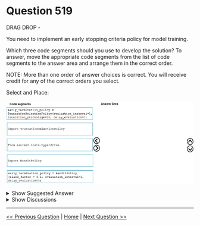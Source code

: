 # Question 519

DRAG DROP -

You need to implement an early stopping criteria policy for model training.

Which three code segments should you use to develop the solution? To answer, move the appropriate code segments from the list of code segments to the answer area and arrange them in the correct order.

NOTE: More than one order of answer choices is correct. You will receive credit for any of the correct orders you select.

Select and Place:

![Question Image](images/q519_q_0036500001.png)

<details>
  <summary>Show Suggested Answer</summary>

  <img src="images/q519_ans_0_0036600001.png" alt="Answer Image"><br>
<p>You need to implement an early stopping criterion on models that provides savings without terminating promising jobs.</p>
<p>Truncation selection cancels a given percentage of lowest performing runs at each evaluation interval. Runs are compared based on their performance on the primary metric and the lowest X% are terminated.</p>
<p>Example:</p>
<p>from azureml.train.hyperdrive import TruncationSelectionPolicy early_termination_policy = TruncationSelectionPolicy(evaluation_interval=1, truncation_percentage=20, delay_evaluation=5)</p>
<p>Incorrect Answers:</p>
<p>Bandit is a termination policy based on slack factor/slack amount and evaluation interval. The policy early terminates any runs where the primary metric is not within the specified slack factor / slack amount with respect to the best performing training run.</p>
<p>Example:</p>
<p>from azureml.train.hyperdrive import BanditPolicy</p>
<p>early_termination_policy = BanditPolicy(slack_factor = 0.1, evaluation_interval=1, delay_evaluation=5</p>
<p>Reference:</p>
<p>https://docs.microsoft.com/en-us/azure/machine-learning/service/how-to-tune-hyperparameters</p>

</details>

<details>
  <summary>Show Discussions</summary>

<blockquote><p><strong>james2033</strong> <code>(Sat 12 Oct 2024 04:46)</code> - <em>Upvotes: 1</em></p><p>Code snippet in structure with 3 steps:
1) from ...
2) import ...
3) call method

Has only &quot;from....&quot; from choices list --&gt; choose &quot;from azureml.train.hyperdrive&quot; without any afraid. Next, &quot;BanditPolicy&quot; or &quot;&quot;TruncationSelectionPolicy&quot;? all of two for &quot;early termination policy&quot;.

https://learn.microsoft.com/en-us/python/api/azureml-train-core/azureml.train.hyperdrive.banditpolicy?view=azure-ml-py

https://learn.microsoft.com/en-us/python/api/azureml-train-core/azureml.train.hyperdrive.truncationselectionpolicy?view=azure-ml-py

Keywords in the question &quot;must implement an early stopping criterion on models that provides savings without terminating promising jobs.&quot; SAVING WITHOUT TERMINATING PROMISSING JOBS. See comparig from Google Bard https://g.co/bard/share/09f818b51866 . Choose TruncationSeclectionPloicy</p></blockquote>
<blockquote><p><strong>phdykd</strong> <code>(Mon 26 Feb 2024 02:19)</code> - <em>Upvotes: 3</em></p><p>from azureml.train.hyperdrive, import BanditPolicy, early_termination_policy= BanditPolicy().

TruncationSelectionPolicy does have an option to cancel the lowest performing runs. However, this policy does not take into account the performance of previous runs, so it may not be the most effective early stopping policy. The policy simply cancels runs if their performance falls below a certain threshold.

In contrast, the BanditPolicy considers the performance of previous runs when deciding which runs to stop early. It uses a Bayesian approach to estimate the best performing configuration and stops runs that are unlikely to perform better than the current best configuration. This makes it a more effective early stopping policy in many cases.

So while the TruncationSelectionPolicy may be a valid option for some situations, the BanditPolicy is generally a better choice for implementing an effective early stopping policy.</p></blockquote>
<blockquote><p><strong>Lucario95</strong> <code>(Thu 19 May 2022 07:37)</code> - <em>Upvotes: 1</em></p><p>Could anyone explain why the correct answer is Truncation instead of Bandit policy?</p></blockquote>
<blockquote><p><strong>prashantjoge</strong> <code>(Sat 28 May 2022 19:59)</code> - <em>Upvotes: 4</em></p><p>For a conservative policy that provides savings without terminating promising jobs, consider a Median Stopping Policy with evaluation_interval 1 and delay_evaluation 5. These are conservative settings, that can provide approximately 25%-35% savings with no loss on primary metric (based on our evaluation data).
For more aggressive savings, use Bandit Policy with a smaller allowable slack or Truncation Selection Policy with a larger truncation percentage.</p></blockquote>
<blockquote><p><strong>audun</strong> <code>(Tue 04 Apr 2023 09:08)</code> - <em>Upvotes: 2</em></p><p>it says &quot;NOTE: More than one order of answer choices is correct.&quot; considering there&#x27;s really only two combinations that would work we can assume both are correct</p></blockquote>
<blockquote><p><strong>azure1000</strong> <code>(Sat 06 Aug 2022 06:32)</code> - <em>Upvotes: 4</em></p><p>Because question says &quot;this configuration should cancel the lowest performing runs&quot;, which only happens in truncation</p></blockquote>
<blockquote><p><strong>lcgcastro96</strong> <code>(Sat 29 Jun 2024 16:49)</code> - <em>Upvotes: 1</em></p><p>wdym? Bandit Policy cancels runs whose best results fall below a certain mark (related with the goal and the slack factor), so it also does that. 

Besides that, Truncation will stop runs that fall below a certain threshold right away, going against the requirement of the case study which reinforces that promising runs should not be terminated</p></blockquote>
<blockquote><p><strong>lcgcastro96</strong> <code>(Sat 29 Jun 2024 16:52)</code> - <em>Upvotes: 1</em></p><p>PS - I understand that the main core of Truncation is canceling the lowest performing runs per se, my point is just that Bandit Policy also does it but &quot;less blindly&quot; if this makes sense, so the possible solution can be either imo</p></blockquote>
<blockquote><p><strong>silva_831</strong> <code>(Wed 22 Nov 2023 03:58)</code> - <em>Upvotes: 1</em></p><p>You&#x27;re right. This phrase was mentioned in the section Hyperparameter.</p></blockquote>

</details>

---

[<< Previous Question](question_518.md) | [Home](/index.md) | [Next Question >>](question_520.md)
